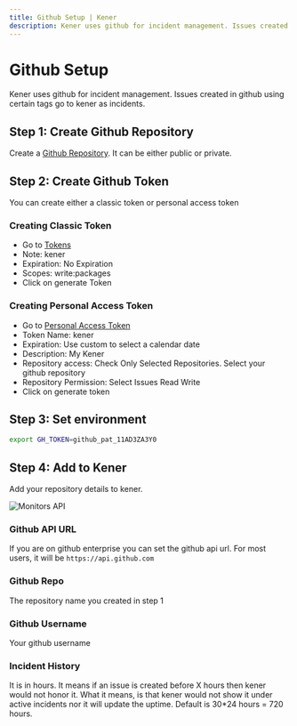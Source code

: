 ```yaml
---
title: Github Setup | Kener
description: Kener uses github for incident management. Issues created in github using certain tags go to kener as incidents.
---
```


# Github Setup

Kener uses github for incident management. Issues created in github using certain tags go to kener as incidents.

## Step 1: Create Github Repository

Create a [Github Repository](https://github.com/new). It can be either public or private.

## Step 2: Create Github Token

You can create either a classic token or personal access token

### Creating Classic Token

-   Go to [Tokens](https://github.com/settings/tokens/new)
-   Note: kener
-   Expiration: No Expiration
-   Scopes: write:packages
-   Click on generate Token

### Creating Personal Access Token

-   Go to [Personal Access Token](https://github.com/settings/personal-access-tokens/new)
-   Token Name: kener
-   Expiration: Use custom to select a calendar date
-   Description: My Kener
-   Repository access: Check Only Selected Repositories. Select your github repository
-   Repository Permission: Select Issues Read Write
-   Click on generate token

## Step 3: Set environment

```bash
export GH_TOKEN=github_pat_11AD3ZA3Y0
```

## Step 4: Add to Kener

Add your repository details to kener.

![Monitors API](/gh_s.png)

### Github API URL

If you are on github enterprise you can set the github api url. For most users, it will be `https://api.github.com`

### Github Repo

The repository name you created in step 1

### Github Username

Your github username

### Incident History

It is in hours. It means if an issue is created before X hours then kener would not honor it. What it means, is that kener would not show it under active incidents nor it will update the uptime. Default is 30\*24 hours = 720 hours.
